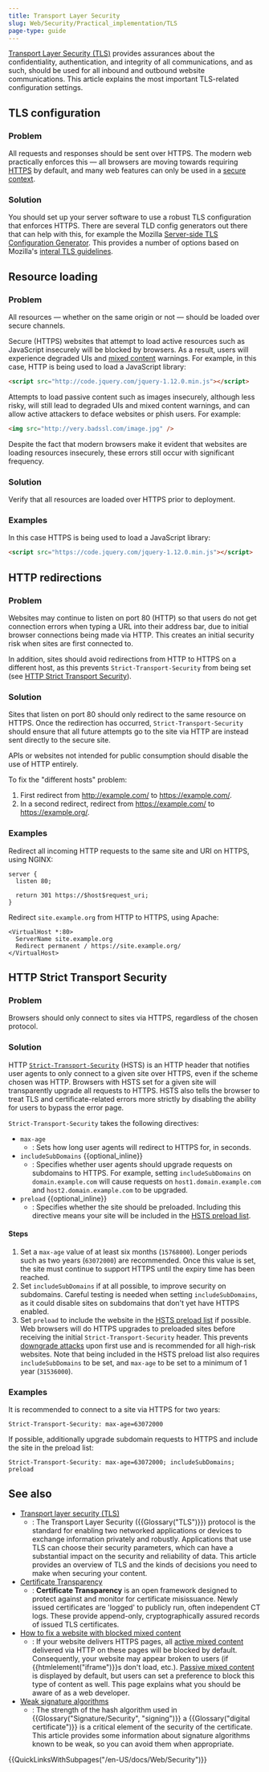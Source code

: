 ```yaml
---
title: Transport Layer Security
slug: Web/Security/Practical_implementation/TLS
page-type: guide
---
```


[Transport Layer Security (TLS)](/en-US/docs/Glossary/TLS) provides assurances about the confidentiality, authentication, and integrity of all communications, and as such, should be used for all inbound and outbound website communications. This article explains the most important TLS-related configuration settings.

## TLS configuration

### Problem

All requests and responses should be sent over HTTPS. The modern web practically enforces this — all browsers are moving towards requiring [HTTPS](/en-US/docs/Glossary/HTTPS) by default, and many web features can only be used in a [secure context](/en-US/docs/Web/Security/Secure_Contexts).

### Solution

You should set up your server software to use a robust TLS configuration that enforces HTTPS. There are several TLD config generators out there that can help with this, for example the Mozilla [Server-side TLS Configuration Generator](https://ssl-config.mozilla.org/). This provides a number of options based on Mozilla's [interal TLS guidelines](https://wiki.mozilla.org/Security/Server_Side_TLS).

## Resource loading

### Problem

All resources — whether on the same origin or not — should be loaded over secure channels.

Secure (HTTPS) websites that attempt to load active resources such as JavaScript insecurely will be blocked by browsers. As a result, users will experience degraded UIs and [mixed content](/en-US/docs/Web/Security/Mixed_content) warnings. For example, in this case, HTTP is being used to load a JavaScript library:

```html example-bad
<script src="http://code.jquery.com/jquery-1.12.0.min.js"></script>
```

Attempts to load passive content such as images insecurely, although less risky, will still lead to degraded UIs and mixed content warnings, and can allow active attackers to deface websites or phish users. For example:

```html example-bad
<img src="http://very.badssl.com/image.jpg" />
```

Despite the fact that modern browsers make it evident that websites are loading resources insecurely, these errors still occur with significant frequency.

### Solution

Verify that all resources are loaded over HTTPS prior to deployment.

### Examples

In this case HTTPS is being used to load a JavaScript library:

```html example-good
<script src="https://code.jquery.com/jquery-1.12.0.min.js"></script>
```

## HTTP redirections

### Problem

Websites may continue to listen on port 80 (HTTP) so that users do not get connection errors when typing a URL into their address bar, due to initial browser connections being made via HTTP. This creates an initial security risk when sites are first connected to.

In addition, sites should avoid redirections from HTTP to HTTPS on a different host, as this prevents `Strict-Transport-Security` from being set (see [HTTP Strict Transport Security](#http_strict_transport_security)).

### Solution

Sites that listen on port 80 should only redirect to the same resource on HTTPS. Once the redirection has occurred, `Strict-Transport-Security` should ensure that all future attempts go to the site via HTTP are instead sent directly to the secure site.

APIs or websites not intended for public consumption should disable the use of HTTP entirely.

To fix the "different hosts" problem:

1. First redirect from http://example.com/ to https://example.com/.
2. In a second redirect, redirect from https://example.com/ to https://example.org/.

### Examples

Redirect all incoming HTTP requests to the same site and URI on HTTPS, using NGINX:

```text
server {
  listen 80;

  return 301 https://$host$request_uri;
}
```

Redirect `site.example.org` from HTTP to HTTPS, using Apache:

```text
<VirtualHost *:80>
  ServerName site.example.org
  Redirect permanent / https://site.example.org/
</VirtualHost>
```

## HTTP Strict Transport Security

### Problem

Browsers should only connect to sites via HTTPS, regardless of the chosen protocol.

### Solution

HTTP [`Strict-Transport-Security`](/en-US/docs/Web/HTTP/Headers/Strict-Transport-Security) (HSTS) is an HTTP header that notifies user agents to only connect to a given site over HTTPS, even if the scheme chosen was HTTP. Browsers with HSTS set for a given site will transparently upgrade all requests to HTTPS. HSTS also tells the browser to treat TLS and certificate-related errors more strictly by disabling the ability for users to bypass the error page.

`Strict-Transport-Security` takes the following directives:

- `max-age`
  - : Sets how long user agents will redirect to HTTPS for, in seconds.
- `includeSubDomains` {{optional_inline}}
  - : Specifies whether user agents should upgrade requests on subdomains to HTTPS. For example, setting `includeSubDomains` on `domain.example.com` will cause requests on `host1.domain.example.com` and `host2.domain.example.com` to be upgraded.
- `preload` {{optional_inline}}
  - : Specifies whether the site should be preloaded. Including this directive means your site will be included in the [HSTS preload list](https://hstspreload.org/).

#### Steps

1. Set a `max-age` value of at least six months (`15768000`). Longer periods such as two years (`63072000`) are recommended. Once this value is set, the site must continue to support HTTPS until the expiry time has been reached.
2. Set `includeSubDomains` if at all possible, to improve security on subdomains. Careful testing is needed when setting `includeSubDomains`, as it could disable sites on subdomains that don't yet have HTTPS enabled.
3. Set `preload` to include the website in the [HSTS preload list](https://hstspreload.org/) if possible. Web browsers will do HTTPS upgrades to preloaded sites before receiving the initial `Strict-Transport-Security` header. This prevents [downgrade attacks](https://en.wikipedia.org/wiki/Downgrade_attack) upon first use and is recommended for all high-risk websites. Note that being included in the HSTS preload list also requires `includeSubDomains` to be set, and `max-age` to be set to a minimum of 1 year (`31536000`).

### Examples

It is recommended to connect to a site via HTTPS for two years:

```http
Strict-Transport-Security: max-age=63072000
```

If possible, additionally upgrade subdomain requests to HTTPS and include the site in the preload list:

```http
Strict-Transport-Security: max-age=63072000; includeSubDomains; preload
```

## See also

- [Transport layer security (TLS)](/en-US/docs/Web/Security/Transport_Layer_Security)
  - : The Transport Layer Security ({{Glossary("TLS")}}) protocol is the standard for enabling two networked applications or devices to exchange information privately and robustly. Applications that use TLS can choose their security parameters, which can have a substantial impact on the security and reliability of data. This article provides an overview of TLS and the kinds of decisions you need to make when securing your content.
- [Certificate Transparency](/en-US/docs/Web/Security/Certificate_Transparency)
  - : **Certificate Transparency** is an open framework designed to protect against and monitor for certificate misissuance. Newly issued certificates are 'logged' to publicly run, often independent CT logs. These provide append-only, cryptographically assured records of issued TLS certificates.
- [How to fix a website with blocked mixed content](/en-US/docs/Web/Security/Mixed_content/How_to_fix_website_with_mixed_content)
  - : If your website delivers HTTPS pages, all [active mixed content](/en-US/docs/Web/Security/Mixed_content#mixed_active_content) delivered via HTTP on these pages will be blocked by default. Consequently, your website may appear broken to users (if {{htmlelement("iframe")}}s don't load, etc.). [Passive mixed content](/en-US/docs/Web/Security/Mixed_content#mixed_passivedisplay_content) is displayed by default, but users can set a preference to block this type of content as well. This page explains what you should be aware of as a web developer.
- [Weak signature algorithms](/en-US/docs/Web/Security/Weak_Signature_Algorithm)
  - : The strength of the hash algorithm used in {{Glossary("Signature/Security", "signing")}} a {{Glossary("digital certificate")}} is a critical element of the security of the certificate. This article provides some information about signature algorithms known to be weak, so you can avoid them when appropriate.

{{QuickLinksWithSubpages("/en-US/docs/Web/Security")}}
